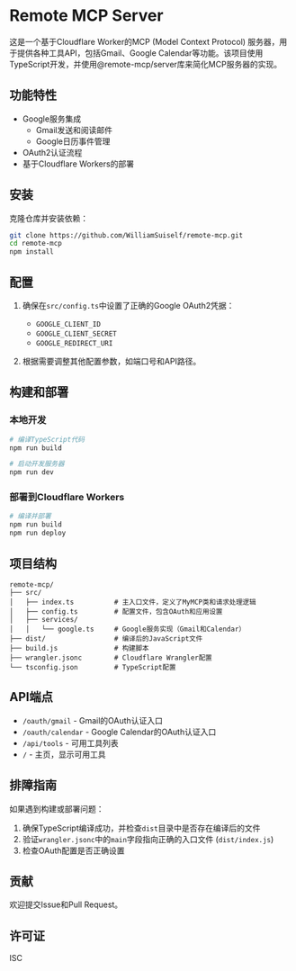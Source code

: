 # Remote MCP Server

这是一个基于Cloudflare Worker的MCP (Model Context Protocol) 服务器，用于提供各种工具API，包括Gmail、Google Calendar等功能。该项目使用TypeScript开发，并使用@remote-mcp/server库来简化MCP服务器的实现。

## 功能特性

- Google服务集成
  - Gmail发送和阅读邮件
  - Google日历事件管理
- OAuth2认证流程
- 基于Cloudflare Workers的部署

## 安装

克隆仓库并安装依赖：

```bash
git clone https://github.com/WilliamSuiself/remote-mcp.git
cd remote-mcp
npm install
```

## 配置

1. 确保在`src/config.ts`中设置了正确的Google OAuth2凭据：
   - `GOOGLE_CLIENT_ID`
   - `GOOGLE_CLIENT_SECRET`
   - `GOOGLE_REDIRECT_URI`

2. 根据需要调整其他配置参数，如端口号和API路径。

## 构建和部署

### 本地开发

```bash
# 编译TypeScript代码
npm run build

# 启动开发服务器
npm run dev
```

### 部署到Cloudflare Workers

```bash
# 编译并部署
npm run build
npm run deploy
```

## 项目结构

```
remote-mcp/
├── src/
│   ├── index.ts          # 主入口文件，定义了MyMCP类和请求处理逻辑
│   ├── config.ts         # 配置文件，包含OAuth和应用设置
│   ├── services/
│   │   └── google.ts     # Google服务实现（Gmail和Calendar）
├── dist/                 # 编译后的JavaScript文件
├── build.js              # 构建脚本
├── wrangler.jsonc        # Cloudflare Wrangler配置
└── tsconfig.json         # TypeScript配置
```

## API端点

- `/oauth/gmail` - Gmail的OAuth认证入口
- `/oauth/calendar` - Google Calendar的OAuth认证入口
- `/api/tools` - 可用工具列表
- `/` - 主页，显示可用工具

## 排障指南

如果遇到构建或部署问题：

1. 确保TypeScript编译成功，并检查`dist`目录中是否存在编译后的文件
2. 验证`wrangler.jsonc`中的`main`字段指向正确的入口文件 (`dist/index.js`)
3. 检查OAuth配置是否正确设置

## 贡献

欢迎提交Issue和Pull Request。

## 许可证

ISC